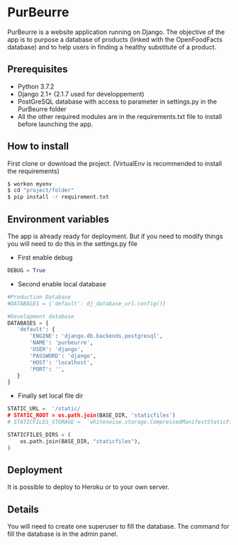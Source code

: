 # PurBeurre

PurBeurre is a website application running on Django. The objective of the app is to purpose a database of products (linked with the OpenFoodFacts database) and to help users in finding a healthy substitute of a product.

## Prerequisites

- Python 3.7.2
- Django 2.1+ (2.1.7 used for developpement)
- PostGreSQL database with access to parameter in settings.py in the PurBeurre folder
- All the other required modules are in the requirements.txt file to install before launching the app.


## How to install

First clone or download the project.
(VirtualEnv is recommended to install the requirements)
```bash
$ workon myenv
$ cd "project/folder"
$ pip install -r requirement.txt
```

## Environment variables

The app is already ready for deployment. But if you need to modify things you will need to do this in the settings.py file

- First enable debug
```python
DEBUG = True
```
- Second enable local database
 ```python
#Production Database
#DATABASES = {'default': dj_database_url.config()}

#Development database
DATABASES = {
	'default': {
		'ENGINE': 'django.db.backends.postgresql',
		'NAME': 'purbeurre',
		'USER': 'django',
		'PASSWORD': 'django',
		'HOST': 'localhost',
		'PORT': '',
	}
}
```

- Finally set local file dir
```python
STATIC_URL =  '/static/
# STATIC_ROOT = os.path.join(BASE_DIR, 'staticfiles')
# STATICFILES_STORAGE =  'whitenoise.storage.CompressedManifestStaticFilesStorage'

STATICFILES_DIRS = (
	os.path.join(BASE_DIR, "staticfiles"),
)

```

## Deployment

It is possible to deploy to Heroku or to your own server.


## Details
You will need to create one superuser to fill the database. 
The command for fill the database is in the admin panel.